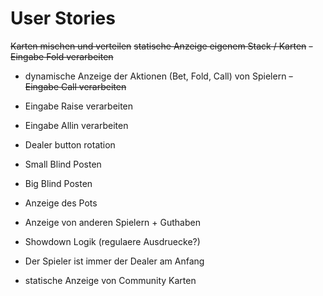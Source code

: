 # User Stories
~~Karten mischen und verteilen~~
~~statische Anzeige eigenem Stack / Karten~~
~~- Eingabe Fold verarbeiten~~
- dynamische Anzeige der Aktionen (Bet, Fold, Call) von Spielern
~~- Eingabe Call verarbeiten~~
- Eingabe Raise verarbeiten
- Eingabe Allin verarbeiten 
- Dealer button rotation
- Small Blind Posten 
- Big Blind Posten
- Anzeige des Pots
- Anzeige von anderen Spielern + Guthaben
- Showdown Logik (regulaere Ausdruecke?)
- Der Spieler ist immer der Dealer am Anfang

- statische Anzeige von Community Karten 